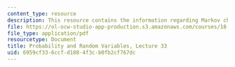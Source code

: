 ```yaml
---
content_type: resource
description: This resource contains the information regarding Markov chains.
file: https://ol-ocw-studio-app-production.s3.amazonaws.com/courses/18-440-probability-and-random-variables-spring-2014/6959cf336ccfd1084f3cb0fb2cf767dc_MIT18_440S14_Lecture33.pdf
file_type: application/pdf
resourcetype: Document
title: Probability and Random Variables, Lecture 33
uid: 6959cf33-6ccf-d108-4f3c-b0fb2cf767dc
---
```

